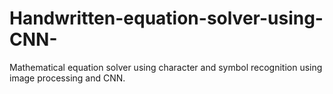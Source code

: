 # Handwritten-equation-solver-using-CNN-
Mathematical equation solver using character and symbol recognition using image processing and CNN. 
